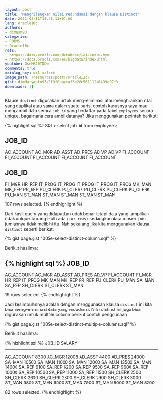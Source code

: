 ```yaml
---
layout: post
title: "Menghilangkan nilai redundansi dengan klausa Distinct"
date: 2021-02-11T19:48:11+07:00
lang: oracle18c
authors:
- dimasm93
categories:
- RDBMS
- Oracle18c
refs: 
- https://docs.oracle.com/database/121/index.htm
- https://docs.oracle.com/en/bigdata/index.html
youtube: GseMEJ0TDDw
comments: true
catalog_key: sql-select
image_path: /resources/posts/oracle12c/
gist: dimMaryanto93/8f9f0ba4caf5a28c56111246499e97d0
downloads: []
---
```



Klause `distinct` digunakan untuk meng-eliminasi atau menghilankan nilai yang duplikat atau sama dalam suatu baris, contoh kasusnya saya mau mengambil data semua `job_id` yang terdaftar pada tabel `employees` secara unique, bagaimana cara ambil datanya? Jika menggunakan perintah berikut:


{% highlight sql %}
SQL> select job_id from employees;

JOB_ID
----------
AC_ACCOUNT
AC_MGR
AD_ASST
AD_PRES
AD_VP
AD_VP
FI_ACCOUNT
FI_ACCOUNT
FI_ACCOUNT
FI_ACCOUNT
FI_ACCOUNT

JOB_ID
----------
FI_MGR
HR_REP
IT_PROG
IT_PROG
IT_PROG
IT_PROG
IT_PROG
MK_MAN
MK_REP
PR_REP
PU_CLERK
PU_CLERK
PU_CLERK
PU_CLERK
PU_CLERK
PU_MAN
ST_MAN
ST_MAN
ST_MAN
ST_MAN
ST_MAN

107 rows selected.
{% endhighlight %}

Dari hasil query yang didapatkan udah benar tetapi data yang tampilkan tidak unique. kurang lebih ada `(107 rows)` sedangkan data master `jobs` jumlahnya tidak melibihi itu. Nah sekarang jika kita menggunakan klausa `distinct` seperti berikut:

{% gist page.gist "005e-select-distinct-column.sql" %}

Berikut hasilnya:

{% highlight sql %}
JOB_ID
----------
AC_ACCOUNT
AC_MGR
AD_ASST
AD_PRES
AD_VP
FI_ACCOUNT
FI_MGR
HR_REP
IT_PROG
MK_MAN
MK_REP
PR_REP
PU_CLERK
PU_MAN
SA_MAN
SA_REP
SH_CLERK
ST_CLERK
ST_MAN

19 rows selected.
{% endhighlight %}

Jadi kesimpulannya adalah dengan menggunakan klausa `distinct` ini kita bisa meng-eleminasi data yang redudansi. Nilai distinct ini juga bisa digunakan untuk multple column berikut contoh penggunaan

{% gist page.gist "005e-select-distinct-multiple-columns.sql" %}

Berikut hasilnya:

{% highlight sql %}
JOB_ID         SALARY
---------- ----------
AC_ACCOUNT       8300
AC_MGR          12008
AD_ASST          4400
AD_PRES         24000
SA_MAN          10500
SA_MAN          11000
SA_MAN          12000
SA_MAN          13500
SA_MAN          14000
SA_REP           6100
SA_REP           6200
SA_REP           9500
SA_REP           9600
SA_REP          10000
SA_REP          10500
SA_REP          11000
SA_REP          11500
SH_CLERK         2500
SH_CLERK         2600
SH_CLERK         2800
SH_CLERK         2900
SH_CLERK         3000
ST_MAN           5800
ST_MAN           6500
ST_MAN           7900
ST_MAN           8000
ST_MAN           8200

82 rows selected.
{% endhighlight %}